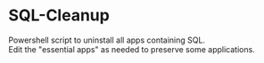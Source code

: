 # SQL-Cleanup
Powershell script to uninstall all apps containing SQL.  
Edit the "essential apps" as needed to preserve some applications. 
